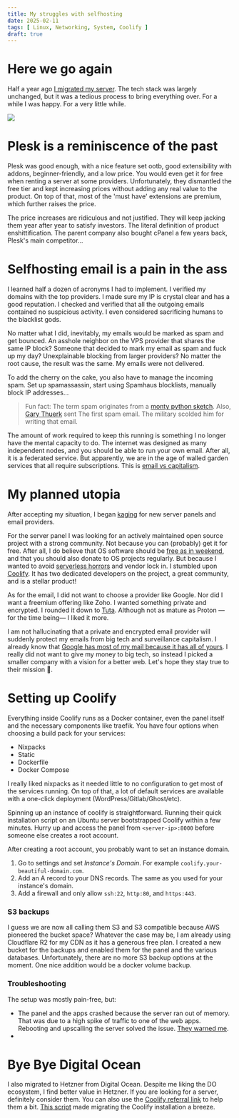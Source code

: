 ```yaml
---
title: My struggles with selfhosting
date: 2025-02-11
tags: [ Linux, Networking, System, Coolify ]
draft: true
---
```


# Here we go again

Half a year ago [I migrated my server](/posts/server-migration/). The tech stack was largely unchanged, but it was a
tedious process to bring everything over. For a while I was happy. For a very little while.

![](https://media1.tenor.com/m/cJRcMyUAiMcAAAAd/ah-shit-here-we-go-again-ah-shit.gif)

# Plesk is a reminiscence of the past

Plesk was good enough, with a nice feature set ootb, good extensibility with addons, beginner-friendly, and a low price.
You would even get it for free when renting a server at some providers. Unfortunately, they dismantled the free tier and
kept increasing prices without adding any real value to the product. On top of that, most of the 'must have' extensions
are premium, which further raises the price.

The price increases are ridiculous and not justified. They will keep jacking them year after year to satisfy investors.
The literal definition of product enshittification. The parent company also bought cPanel a few years back, Plesk's main
competitor...

# Selfhosting email is a pain in the ass

I learned half a dozen of acronyms I had to implement. I verified my domains with the top providers. I made sure my IP
is crystal clear and has a good reputation. I checked and verified that all the outgoing emails contained no suspicious
activity. I even considered sacrificing humans to the blacklist gods.

No matter what I did, inevitably, my emails would be marked as spam and get bounced. An asshole neighbor on the VPS
provider that shares the same IP block? Someone that decided to mark my email as spam and fuck up my day? Unexplainable
blocking from larger providers? No matter the root cause, the result was the same. My emails were not delivered.

To add the cherry on the cake, you also have to manage the incoming spam. Set up spamassassin, start using Spamhaus
blocklists, manually block IP addresses...

> Fun fact: The term spam originates from a [monty python sketch](https://www.youtube.com/watch?v=anwy2MPT5RE). Also,
> [Gary Thuerk](https://www.computerworld.com/article/1569672/unsung-innovators-gary-thuerk-the-father-of-spam.html)
> sent The first spam email. The military scolded him for writing that email.

The amount of work required to keep this running is something I no longer have the mental capacity to do. The internet
was designed as many independent nodes, and you should be able to run your own email. After all, it is a federated
service. But apparently, we are in the age of walled garden services that all require subscriptions. This is
[email vs capitalism](https://www.youtube.com/watch?v=mrGfahzt-4Q).

# My planned utopia

After accepting my situation, I began [kaging](https://kagi.com/) for new server panels and email providers.

For the server panel I was looking for an actively maintained open source project with a strong community. Not because
you can (probably) get it for free. After all, I do believe that OS software should
be [free as in weekend](https://freeasinweekend.org/), and that you should also donate to OS projects regularly. But
because I wanted to avoid [serverless horrors](https://serverlesshorrors.com/) and vendor lock in. I stumbled
upon [Coolify](https://coolify.io). It has two dedicated developers on the project, a great community, and is a stellar
product!

As for the email, I did not want to choose a provider like Google. Nor did I want a freemium offering like Zoho. I
wanted something private and encrypted. I rounded it down to [Tuta](https://tuta.com/). Although not as mature as
Proton —for the time being— I liked it more.

I am not hallucinating that a private and encrypted email provider will suddenly protect my emails from big tech and
surveillance capitalism. I already know
that [Google has most of my mail because it has all of yours](https://mako.cc/copyrighteous/google-has-most-of-my-email-because-it-has-all-of-yours).
I really did not want to give my money to big tech, so instead I picked a smaller company with a vision for a better
web. Let's hope they stay true to their mission 🤞.

# Setting up Coolify

Everything inside Coolify runs as a Docker container, even the panel itself and the necessary components like
traefik. You have four options when choosing a build pack for your services:

- Nixpacks
- Static
- Dockerfile
- Docker Compose

I really liked nixpacks as it needed little to no configuration to get most of the services running. On top of that, a
lot of default services are available with a one-click deployment (WordPress/Gitlab/Ghost/etc).

Spinning up an instance of coolify is straightforward. Running their quick installation script on an Ubuntu server
bootstrapped Coolify within a few minutes. Hurry up and access the panel from `<server-ip>:8000` before someone else
creates a root account.

After creating a root account, you probably want to set an instance domain.

1. Go to settings and set _Instance's Domain_. For example `coolify.your-beautiful-domain.com`.
2. Add an A record to your DNS records. The same as you used for your instance's domain.
3. Add a firewall and only allow `ssh:22`, `http:80`, and `https:443`.

 

### S3 backups

I guess we are now all calling them S3 and S3 compatible because AWS pioneered the bucket space? Whatever the case may
be, I am already using Cloudflare R2 for my CDN as it has a generous free plan. I created a new bucket for the backups
and enabled them for the panel and the various databases. Unfortunately, there are no more S3 backup options at the
moment. One nice addition would be a docker volume backup.

### Troubleshooting

The setup was mostly pain-free, but:

- The panel and the apps crashed because the server ran out of memory. That was due to a high spike of traffic to one of
  the web apps. Rebooting and upscalling the server solved the issue.
  [They warned me](https://coolify.io/docs/get-started/installation#_5-server-resources-for-your-projects).
-

# Bye Bye Digital Ocean

I also migrated to Hetzner from Digital Ocean. Despite me liking the DO ecosystem, I find better value in Hetzner. If
you are looking for a server, definitely consider them. You can also use the
[Coolify referral link](https://coolify.io/hetzner) to help them a bit.
[This script](https://github.com/Geczy/coolify-migration) made migrating the Coolify installation a breeze.
